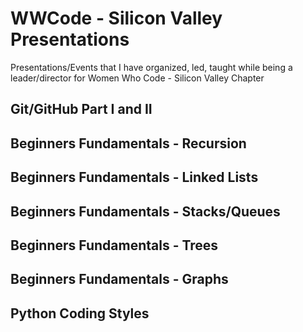 # WWCode - Silicon Valley Presentations

Presentations/Events that I have organized, led, taught while being a leader/director for Women Who Code - Silicon Valley Chapter

## Git/GitHub Part I and II
## Beginners Fundamentals - Recursion
## Beginners Fundamentals - Linked Lists
## Beginners Fundamentals - Stacks/Queues
## Beginners Fundamentals - Trees
## Beginners Fundamentals - Graphs
## Python Coding Styles
